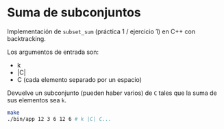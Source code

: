 # Suma de subconjuntos

Implementación de `subset_sum` (práctica 1 / ejercicio 1) en C++ con backtracking.

Los argumentos de entrada son:
- k
- |C|
- C (cada elemento separado por un espacio)

Devuelve un subconjunto (pueden haber varios) de `C` tales que la suma de sus elementos sea `k`.

```bash
make
./bin/app 12 3 6 12 6 # k |C| C...
```
